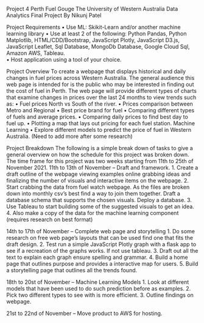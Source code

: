 Project 4 Perth Fuel Gouge 
The University of Western Australia Data Analytics Final Project 
By Nikunj Patel 

Project Requirements 
    •	Use ML: Skikit-Learn and/or another machine learning library 
    •	Use at least 2 of the following: Python Pandas, Python Matplotlib, HTML/CDD/Bootstrap, JavaScript Plotly, JavaScript D3.js, JavaScript Leaflet, Sql Database, MongoDb Database, Google Cloud Sql, Amazon AWS, Tableau.  
    •	Host application using a tool of your choice. 

Project Overview 
    To create a webpage that displays historical and daily changes in fuel prices across Western Australia. The general audience this web page is intended for is the public who may be interested in finding out the cost of fuel in Perth. The web page will provide different types of charts that examine changes in prices over the last 24 months to view trends such as: 
        •	Fuel prices North vs South of the river. 
        •	Prices comparison between Metro and Regional 
        •	Best price brand for fuel 
        •	Comparing different types of fuels and average prices. 
        •	Comparing daily prices to find best day to fuel up. 
        •	Plotting a map that lays out pricing for each fuel station. 
    Machine Learning 
        •	Explore different models to predict the price of fuel in Western Australia. 
    (Need to add more after some research) 

Project Breakdown 
    The following is a simple break down of tasks to give a general overview on how the schedule for this project was broken down. The time frame for this project was two weeks starting from 11th to 25th of November 2021. 
    11th to 13th of November – Draft and framework. 
        1.	Create a draft outline of the webpage viewing examples online grabbing ideas and finalizing the number of visuals and interactive items on the webpage. 
        2.	Start crabbing the data from fuel watch webpage. As the files are broken down into monthly csv’s best find a way to join them together. Draft a database schema that supports the chosen visuals. Deploy a database. 
        3.	Use Tableau to start building some of the suggested visuals to get an idea. 
        4.	Also make a copy of the data for the machine learning component (requires research on best format)

14th to 17th of November – Complete web page and storytelling 
    1.	Do some research on free web page’s layouts that can be used find one that fits the draft design. 
    2.	Test run a simple JavaScript Plotly graph with a flask app to see if a recreation of the graphs works. If not use tableau. 
    3.	Draft out all the text to explain each graph ensure spelling and grammar. 
    4.	Build a home page that outlines purpose and provides a interactive map for users. 
    5.	Build a storytelling page that outlines all the trends found. 

18th to 20st of November – Machine Learning Models 
    1.	Look at different models that have been used to do such prediction before as examples.
    2.	Pick two different types to see with is more efficient. 
    3.	Outline findings on webpage. 
    
21st to 22nd of November – Move product to AWS for hosting. 


 

